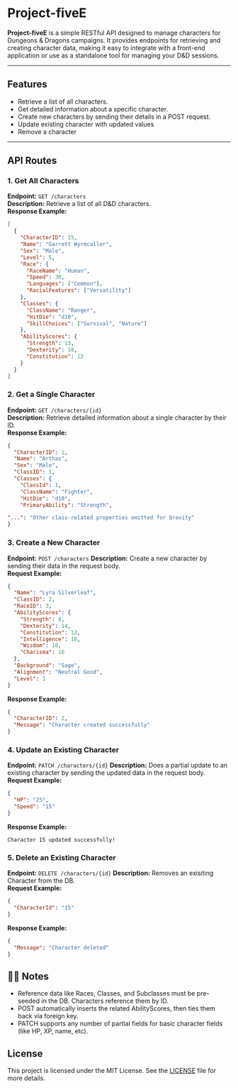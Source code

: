 # Project-fiveE

**Project-fiveE** is a simple RESTful API designed to manage characters for Dungeons & Dragons campaigns. It provides endpoints for retrieving and creating character data, making it easy to integrate with a front-end application or use as a standalone tool for managing your D&D sessions.

---

## Features
- Retrieve a list of all characters.
- Get detailed information about a specific character.
- Create new characters by sending their details in a POST request.
- Update existing character with updated values
- Remove a character

---

## API Routes

### 1. **Get All Characters**
**Endpoint:** `GET /characters`  
**Description:** Retrieve a list of all D&D characters.  
**Response Example:**  
```json
[
  {
    "CharacterID": 15,
    "Name": "Garrett Wyrmcaller",
    "Sex": "Male",
    "Level": 5,
    "Race": {
      "RaceName": "Human",
      "Speed": 30,
      "Languages": ["Common"],
      "RacialFeatures": ["Versatility"]
    },
    "Classes": {
      "ClassName": "Ranger",
      "HitDie": "d10",
      "SkillChoices": ["Survival", "Nature"]
    },
    "AbilityScores": {
      "Strength": 13,
      "Dexterity": 18,
      "Constitution": 12
    }
  }
]
```

### 2. **Get a Single Character**
**Endpoint:** `GET /characters/{id}`  
**Description:** Retrieve detailed information about a single character by their ID.  
**Response Example:**  
```json
{
  "CharacterID": 1,
  "Name": "Arthas",
  "Sex": "Male",
  "ClassID": 1,
  "Classes": {
    "ClassId": 1,
    "ClassName": "Fighter",
    "HitDie": "d10",
    "PrimaryAbility": "Strength",

"...": "Other class-related properties omitted for brevity"
}
```
### 3. **Create a New Character**
**Endpoint:** `POST /characters`
**Description:** Create a new character by sending their data in the request body.  
**Request Example:**  
```json
{
  "Name": "Lyra Silverleaf",
  "ClassID": 2,
  "RaceID": 3,
  "AbilityScores": {
    "Strength": 8,
    "Dexterity": 14,
    "Constitution": 12,
    "Intelligence": 18,
    "Wisdom": 10,
    "Charisma": 16
  },
  "Background": "Sage",
  "Alignment": "Neutral Good",
  "Level": 1
}
```
**Response Example:**  
```json
{
  "CharacterID": 2,
  "Message": "Character created successfully"
}
```

### 4. **Update an Existing Character**
**Endpoint:** `PATCH /characters/{id}`
**Description:** Does a partial update to an existing character by sending the updated data in the request body.  
**Request Example:**  
```json
{
  "HP": "25",
  "Speed": "15"
}
```
**Response Example:**
```text
Character 15 updated successfully!
```

### 5. **Delete an Existing Character**
**Endpoint:** `DELETE /characters/{id}`
**Description:** Removes an exisiting Character from the  DB.  
**Request Example:**  
```json
{
  "CharacterId": "15"
}
```
**Response Example:**
```json
{
  "Message": "Character deleted"
}
```

## 🧙‍♂️ Notes
- Reference data like Races, Classes, and Subclasses must be pre-seeded in the DB. Characters reference them by ID.
- POST automatically inserts the related AbilityScores, then ties them back via foreign key.
- PATCH supports any number of partial fields for basic character fields (like HP, XP, name, etc).

## License
This project is licensed under the MIT License. See the [LICENSE](LICENSE) file for more details.
